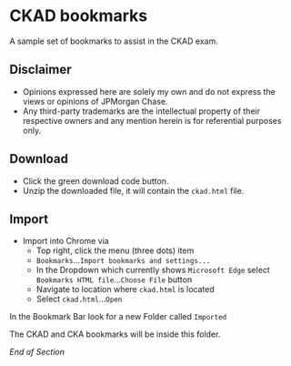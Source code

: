 # CKAD bookmarks
A sample set of bookmarks to assist in the CKAD exam.

## Disclaimer

- Opinions expressed here are solely my own and do not express the views or opinions of JPMorgan Chase.
- Any third-party trademarks are the intellectual property of their respective owners and any mention herein is for referential purposes only.

## Download
* Click the green download code button.
* Unzip the downloaded file, it will contain the `ckad.html` file.

## Import
* Import into Chrome via
  * Top right, click the menu (three dots) item
  * `Bookmarks`...`Import bookmarks and settings...`
  * In the Dropdown which currently shows `Microsoft Edge` select `Bookmarks HTML file`...`Choose File` button
  * Navigate to location where `ckad.html` is located
  * Select `ckad.html`...`Open`

In the Bookmark Bar look for a new Folder called `Imported`

The CKAD and CKA bookmarks will be inside this folder.

*End of Section*
